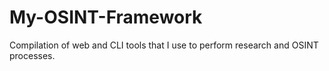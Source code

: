 # My-OSINT-Framework
Compilation of web and CLI tools that I use to perform research and OSINT processes.

